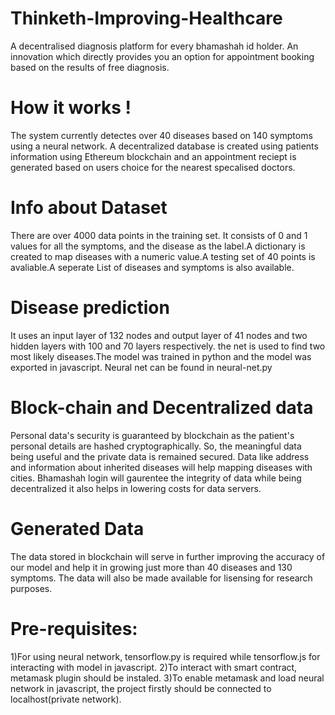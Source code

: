 # Thinketh-Improving-Healthcare

A decentralised diagnosis platform for every bhamashah id holder.
An innovation which directly provides you an option for appointment booking based on the results of free diagnosis.

# How it works !
The system currently detectes over 40 diseases based on 140 symptoms using a neural network. A decentralized database is created using patients information using Ethereum blockchain and an appointment reciept is generated based on users choice for the nearest specalised doctors.

# Info about Dataset
There are over 4000 data points in the training set. It consists of 0 and 1 values for all the symptoms, and the disease as the label.A dictionary is created to map diseases with a numeric value.A testing set of 40 points is avaliable.A seperate List of diseases and symptoms is also available.

# Disease prediction
It uses an input layer of 132 nodes and output layer of 41 nodes and two hidden layers with 100 and 70 layers respectively.
the net is used to find two most likely diseases.The model was trained in python and the model was exported in javascript.
Neural net can be found in neural-net.py

# Block-chain and Decentralized data
Personal data's security is guaranteed by blockchain as the patient's personal details are hashed cryptographically. So, the meaningful data being useful and the private data is remained secured. Data like address and information about inherited diseases will help mapping diseases with cities. Bhamashah login will gaurentee the integrity of data while being decentralized it also helps in lowering costs for data servers.

# Generated Data
The data stored in blockchain will serve in further improving the accuracy of our model and help it in growing just more than 40 diseases and 130 symptoms. The data will also be made available for lisensing for research purposes.

# Pre-requisites:
1)For using neural network, tensorflow.py is required while tensorflow.js for interacting with model in javascript.
2)To interact with smart contract, metamask plugin should be instaled.
3)To enable metamask and load neural network in javascript, the project firstly should be connected to localhost(private network).
